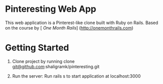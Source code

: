 # Pinteresting Web App

This web application is a Pinterest-like clone built with Ruby on Rails. Based on the course by [ *One Month Rails*] (http://onemonthrails.com)


Getting Started
====================

1. Clone project by running clone git@github.com:shaligramk/pinteresting.git

2. Run the server:
	Run rails s to start application at localhost:3000
